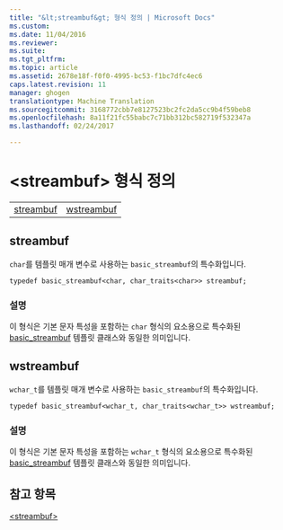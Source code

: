```yaml
---
title: "&lt;streambuf&gt; 형식 정의 | Microsoft Docs"
ms.custom: 
ms.date: 11/04/2016
ms.reviewer: 
ms.suite: 
ms.tgt_pltfrm: 
ms.topic: article
ms.assetid: 2678e18f-f0f0-4995-bc53-f1bc7dfc4ec6
caps.latest.revision: 11
manager: ghogen
translationtype: Machine Translation
ms.sourcegitcommit: 3168772cbb7e8127523bc2fc2da5cc9b4f59beb8
ms.openlocfilehash: 8a11f21fc55babc7c71bb312bc582719f532347a
ms.lasthandoff: 02/24/2017

---
```

# <a name="ltstreambufgt-typedefs"></a>&lt;streambuf&gt; 형식 정의
|||  
|-|-|  
|[streambuf](#streambuf)|[wstreambuf](#wstreambuf)|  
  
##  <a name="a-namestreambufa--streambuf"></a><a name="streambuf"></a>  streambuf  
 `char`를 템플릿 매개 변수로 사용하는 `basic_streambuf`의 특수화입니다.  
  
```
typedef basic_streambuf<char, char_traits<char>> streambuf;
```  
  
### <a name="remarks"></a>설명  
 이 형식은 기본 문자 특성을 포함하는 `char` 형식의 요소용으로 특수화된 [basic_streambuf](../standard-library/basic-streambuf-class.md) 템플릿 클래스와 동일한 의미입니다.  
  
##  <a name="a-namewstreambufa--wstreambuf"></a><a name="wstreambuf"></a>  wstreambuf  
 `wchar_t`를 템플릿 매개 변수로 사용하는 `basic_streambuf`의 특수화입니다.  
  
```
typedef basic_streambuf<wchar_t, char_traits<wchar_t>> wstreambuf;
```  
  
### <a name="remarks"></a>설명  
 이 형식은 기본 문자 특성을 포함하는 `wchar_t` 형식의 요소용으로 특수화된 [basic_streambuf](../standard-library/basic-streambuf-class.md) 템플릿 클래스와 동일한 의미입니다.  
  
## <a name="see-also"></a>참고 항목  
 [\<streambuf>](../standard-library/streambuf.md)





